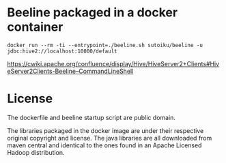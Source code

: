 Beeline packaged in a docker container
======================================

```
docker run --rm -ti --entrypoint=./beeline.sh sutoiku/beeline -u jdbc:hive2://localhost:10000/default
```

https://cwiki.apache.org/confluence/display/Hive/HiveServer2+Clients#HiveServer2Clients-Beeline–CommandLineShell

License
=======
The dockerfile and beeline startup script are public domain.

The libraries packaged in the docker image are under their respective original copyright and license.
The java libraries are all downloaded from maven central and identical to the ones found in an Apache Licensed Hadoop distribution.
